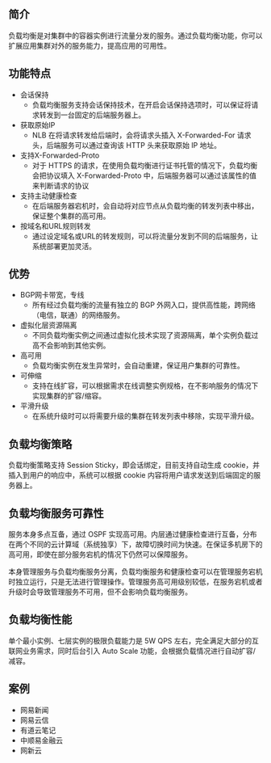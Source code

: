 ## 简介

负载均衡是对集群中的容器实例进行流量分发的服务。通过负载均衡功能，你可以扩展应用集群对外的服务能力，提高应用的可用性。

## 功能特点

* 会话保持
    * 负载均衡服务支持会话保持技术，在开启会话保持选项时，可以保证将请求转发到一台固定的后端服务器上。
* 获取原始IP
    * NLB 在将请求转发给后端时，会将请求头插入 X-Forwarded-For 请求头，后端服务可以通过查询该 HTTP 头来获取原始 IP 地址。
*   支持X-Forwarded-Proto
    * 对于 HTTPS 的请求，在使用负载均衡进行证书托管的情况下，负载均衡会把协议填入 X-Forwarded-Proto 中，后端服务器可以通过该属性的值来判断请求的协议
*   支持主动健康检查
    * 在后端服务器宕机时，会自动将对应节点从负载均衡的转发列表中移出，保证整个集群的高可用。
*   按域名和URL规则转发
    * 通过设定域名或URL的转发规则，可以将流量分发到不同的后端服务，让系统部署更加灵活。

## 优势

*   BGP网卡带宽，专线
	*   所有经过负载均衡的流量有独立的 BGP 外网入口，提供高性能，跨网络（电信，联通）的网络服务。
*   虚拟化层资源隔离
    *   不同负载均衡实例之间通过虚拟化技术实现了资源隔离，单个实例负载过高不会影响到其他实例。
*   高可用
    *   负载均衡实例在发生异常时，会自动重建，保证用户集群的可靠性。
*   可伸缩
    *   支持在线扩容，可以根据需求在线调整实例规格，在不影响服务的情况下实现集群的扩容/缩容。
*   平滑升级
    *   在系统升级时可以将需要升级的集群在转发列表中移除，实现平滑升级。

## 负载均衡策略

负载均衡策略支持 Session Sticky，即会话绑定，目前支持自动生成 cookie，并插入到用户的响应中，系统可以根据 cookie 内容将用户请求发送到后端固定的服务器上。

## 负载均衡服务可靠性

服务本身多点互备，通过 OSPF 实现高可用。内层通过健康检查进行互备，分布在两个不同的云计算域（系统独享）下，故障切换时间为快速。在保证多机房下的高可用，即使在部分服务宕机的情况下仍然可以保障服务。

本身管理服务与负载均衡服务分离，负载均衡服务和健康检查可以在管理服务宕机时独立运行，只是无法进行管理操作。管理服务高可用级别较低，在服务宕机或者升级时会导致管理服务不可用，但不会影响负载均衡服务。

## 负载均衡性能

单个最小实例、七层实例的极限负载能力是 5W QPS 左右，完全满足大部分的互联网业务需求，同时后台引入 Auto Scale 功能，会根据负载情况进行自动扩容/减容。

## 案例
*  网易新闻
*  网易云信
*  有道云笔记
*  中顺易金融云
*  网新云
